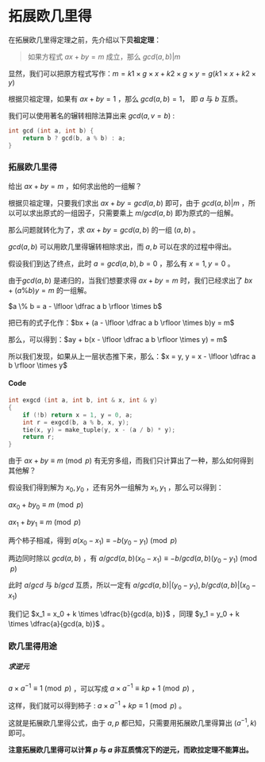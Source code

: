 # 拓展欧几里得

在拓展欧几里得定理之前，先介绍以下**贝祖定理**：

> 如果方程式 $ax + by = m$ 成立，那么 $gcd(a, b) | m$

显然，我们可以把原方程式写作：$m = k1 \times g \times x + k2 \times g \times y = g(k1 \times x + k2 \times y)$

根据贝祖定理，如果有 $ax + by = 1$ ，那么 $gcd(a, b) = 1$， 即 $a$ 与 $b$ 互质。



我们可以使用著名的辗转相除法算出来 $gcd(a, v=b)$ :

```c++
int gcd (int a, int b) {
    return b ? gcd(b, a % b) : a;
}
```



### 拓展欧几里得

给出 $ax + by = m$ ，如何求出他的一组解？

根据贝祖定理，只要我们求出 $ax + by = gcd(a, b)$ 即可，由于 $gcd(a, b) | m$ ，所以可以求出原式的一组因子，只需要乘上 $m / gcd(a, b)$ 即为原式的一组解。

那么问题就转化为了，求 $ax + by = gcd(a, b)$ 的一组 $(a, b)$ 。

$gcd(a, b)$ 可以用欧几里得辗转相除求出，而 $a, b$ 可以在求的过程中得出。

假设我们到达了终点，此时 $a = gcd(a, b), b = 0$ ，那么有 $x = 1, y = 0$ 。

由于$gcd(a, b)$ 是递归的，当我们想要求得 $ax + by = m$ 时，我们已经求出了 $bx + (a \% b)y = m$ 的一组解。

$a \% b = a - \lfloor \dfrac a b \rfloor \times b$

把已有的式子化作：$bx + (a - \lfloor \dfrac a b \rfloor \times b)y = m$

那么，可以得到：$ay + b(x - \lfloor \dfrac a b \rfloor \times y) = m$

所以我们发现，如果从上一层状态推下来，那么：$x = y, y = x - \lfloor \dfrac a b \rfloor \times y$

#### Code

```c++
int exgcd (int a, int b, int & x, int & y)
{
    if (!b) return x = 1, y = 0, a;
    int r = exgcd(b, a % b, x, y);
    tie(x, y) = make_tuple(y, x - (a / b) * y);
    return r;
}
```



由于 $ax + by \equiv m \pmod p$ 有无穷多组，而我们只计算出了一种，那么如何得到其他解？

假设我们得到解为 $x_0, y_0$ ，还有另外一组解为 $x_1, y_1$ ，那么可以得到：

$ax_0 + by_0 \equiv m \pmod p$

$ax_1 + by_1 \equiv m \pmod p$ 

两个柿子相减，得到 $a(x_0 - x_1) \equiv -b(y_0 - y_1) \pmod p$ 

两边同时除以 $gcd(a, b)$ ，有 $a / gcd(a, b) (x_0 - x_1) \equiv -b / gcd(a, b)(y_0 - y_1) \pmod p$

此时 $a / gcd$ 与 $b / gcd$ 互质，所以一定有 $a / gcd(a, b) | (y_0 - y_1), b / gcd(a, b) | (x_0 - x_1)$

我们记 $x_1 = x_0 + k \times \dfrac{b}{gcd(a, b)}$ ，同理 $y_1 = y_0 + k \times \dfrac{a}{gcd(a, b)}$ 。



### 欧几里得用途

##### 求逆元

 $a \times a^{-1} \equiv 1 \pmod p$ ，可以写成 $a \times a^{-1} \equiv kp + 1 \pmod p$ ，

这样，我们就可以得到柿子 : $a \times a^{-1} + kp \equiv 1 \pmod p$ 。

这就是拓展欧几里得公式，由于 $a, p$ 都已知，只需要用拓展欧几里得算出 $(a^{-1}, k)$ 即可。

**注意拓展欧几里得可以计算 $p$ 与 $a$ 非互质情况下的逆元，而欧拉定理不能算出。**

